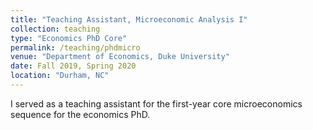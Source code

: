 ```yaml
---
title: "Teaching Assistant, Microeconomic Analysis I"
collection: teaching
type: "Economics PhD Core"
permalink: /teaching/phdmicro
venue: "Department of Economics, Duke University"
date: Fall 2019, Spring 2020
location: "Durham, NC"
---
```


I served as a teaching assistant for the first-year core microeconomics sequence for the economics PhD.
